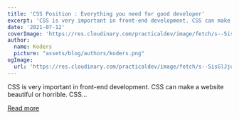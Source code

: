```yaml
---
title: 'CSS Position : Everything you need for good developer'
excerpt: 'CSS is very important in front-end development. CSS can make a website beautiful or horrible. CSS...'
date: '2021-07-12'
coverImage: 'https://res.cloudinary.com/practicaldev/image/fetch/s--5isGlJju--/c_imagga_scale,f_auto,fl_progressive,h_420,q_auto,w_1000/https://dev-to-uploads.s3.amazonaws.com/uploads/articles/zytwi8472dxtba9mwoao.png'
author:
  name: Koders
  picture: "assets/blog/authors/koders.png"
ogImage:
  url: 'https://res.cloudinary.com/practicaldev/image/fetch/s--5isGlJju--/c_imagga_scale,f_auto,fl_progressive,h_420,q_auto,w_1000/https://dev-to-uploads.s3.amazonaws.com/uploads/articles/zytwi8472dxtba9mwoao.png'
---
```


CSS is very important in front-end development. CSS can make a website beautiful or horrible. CSS...

[Read more](https://dev.to/kunaal438/css-position-everything-you-need-for-good-developer-pfh)
